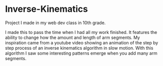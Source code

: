 # Inverse-Kinematics
Project I made in my web dev class in 10th grade.

I made this to pass the time when I had all my work finished. It features the ability to change how the amount and length of arm segments. My inspiration came from a youtube video showing an animation of the step by step process of an inverse kinematics algorithm in slow motion. With this algorithm I saw some interesting patterns emerge when you add many arm segments.
